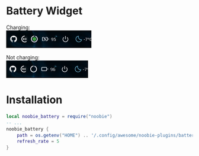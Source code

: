 # Battery Widget

Charging:  
![screenshot](./screenshots/screenshot.png)

Not charging:  
![screenshot](./screenshots/screenshot2.png)

# Installation

```lua
local noobie_battery = require("noobie")
-- ... 
noobie_battery {
    path = os.getenv("HOME") .. '/.config/awesome/noobie-plugins/battery/battery_status.sh',
    refresh_rate = 5
}
```